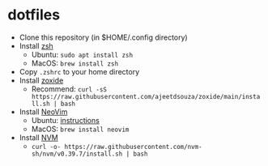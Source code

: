 # dotfiles

- Clone this repository (in $HOME/.config directory)
- Install [zsh](https://www.zsh.org/)
  - Ubuntu: `sudo apt install zsh`
  - MacOS: `brew install zsh`
- Copy `.zshrc` to your home directory
- Install [zoxide](https://github.com/ajeetdsouza/zoxide)
  - Recommend: `curl -sS https://raw.githubusercontent.com/ajeetdsouza/zoxide/main/install.sh | bash`
- Install [NeoVim](https://neovim.io/)
  - Ubuntu: [instructions](https://github.com/neovim/neovim/blob/master/INSTALL.md#appimage-universal-linux-package)
  - MacOS: `brew install neovim`
- Install [NVM](https://github.com/nvm-sh/nvm)
  - `curl -o- https://raw.githubusercontent.com/nvm-sh/nvm/v0.39.7/install.sh | bash`
